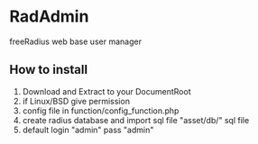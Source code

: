 # RadAdmin
freeRadius web base user manager

## How to install
1. Download and Extract to your DocumentRoot
2. if Linux/BSD give permission
3. config file in function/config_function.php
4. create radius database and import sql file "asset/db/" sql file
5. default login "admin" pass "admin"
